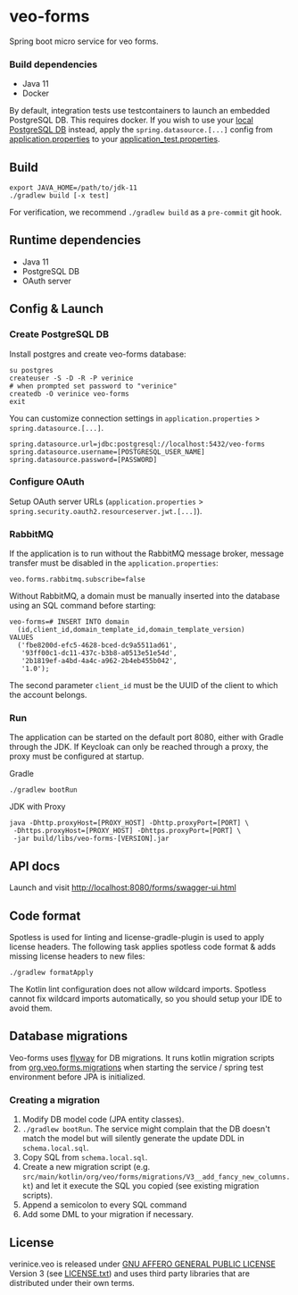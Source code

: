 # veo-forms
Spring boot micro service for veo forms.

### Build dependencies
* Java 11
* Docker

By default, integration tests use testcontainers to launch an embedded PostgreSQL DB. This requires docker.
If you wish to use your [local PostgreSQL DB](#create-postgresql-db) instead, apply the `spring.datasource.[...]` config
from [application.properties](/src/main/resources/application.properties) to your
[application_test.properties](/src/test/resources/application-test.properties).

## Build

    export JAVA_HOME=/path/to/jdk-11
    ./gradlew build [-x test]


For verification, we recommend `./gradlew build` as a `pre-commit` git hook.

## Runtime dependencies
* Java 11
* PostgreSQL DB
* OAuth server

## Config & Launch
### Create PostgreSQL DB
Install postgres and create veo-forms database:

    su postgres
    createuser -S -D -R -P verinice
    # when prompted set password to "verinice"
    createdb -O verinice veo-forms
    exit

You can customize connection settings in `application.properties` > `spring.datasource.[...]`.

    spring.datasource.url=jdbc:postgresql://localhost:5432/veo-forms
    spring.datasource.username=[POSTGRESQL_USER_NAME]
    spring.datasource.password=[PASSWORD]

### Configure OAuth
Setup OAuth server URLs (`application.properties` > `spring.security.oauth2.resourceserver.jwt.[...]`).

### RabbitMQ
If the application is to run without the RabbitMQ message broker, message transfer must be disabled in the `application.properties`:

    veo.forms.rabbitmq.subscribe=false

Without RabbitMQ, a domain must be manually inserted into the database using an SQL command before starting:

    veo-forms=# INSERT INTO domain
      (id,client_id,domain_template_id,domain_template_version)
    VALUES
      ('fbe8200d-efc5-4628-bced-dc9a5511ad61',
       '93ff00c1-dc11-437c-b3b8-a0513e51e54d',
       '2b1819ef-a4bd-4a4c-a962-2b4eb455b042',
       '1.0');

The second parameter `client_id` must be the UUID of the client to which the account belongs.

### Run

The application can be started on the default port 8080, either with Gradle through the JDK. If Keycloak can only be reached through a proxy, the proxy must be configured at startup.

Gradle

    ./gradlew bootRun

JDK with Proxy

    java -Dhttp.proxyHost=[PROXY_HOST] -Dhttp.proxyPort=[PORT] \
     -Dhttps.proxyHost=[PROXY_HOST] -Dhttps.proxyPort=[PORT] \
     -jar build/libs/veo-forms-[VERSION].jar

## API docs
Launch and visit <http://localhost:8080/forms/swagger-ui.html>


## Code format
Spotless is used for linting and license-gradle-plugin is used to apply license headers. The following task applies
spotless code format & adds missing license headers to new files:

    ./gradlew formatApply

The Kotlin lint configuration does not allow wildcard imports. Spotless cannot fix wildcard imports automatically, so
you should setup your IDE to avoid them.

## Database migrations
Veo-forms uses [flyway](https://github.com/flyway/flyway/) for DB migrations. It runs kotlin migration scripts from [org.veo.forms.migrations](src/main/kotlin/org/veo/forms/migrations) when starting the service / spring test environment before JPA is initialized.

### Creating a migration
1. Modify DB model code (JPA entity classes).
2. `./gradlew bootRun`. The service might complain that the DB doesn't match the model but will silently generate the update DDL in `schema.local.sql`.
3. Copy SQL from `schema.local.sql`.
4. Create a new migration script (e.g. `src/main/kotlin/org/veo/forms/migrations/V3__add_fancy_new_columns.kt`) and let it execute the SQL you copied (see existing migration scripts).
5. Append a semicolon to every SQL command
6. Add some DML to your migration if necessary.

## License

verinice.veo is released under [GNU AFFERO GENERAL PUBLIC LICENSE](https://www.gnu.org/licenses/agpl-3.0.en.html) Version 3 (see [LICENSE.txt](./LICENSE.txt)) and uses third party libraries that are distributed under their own terms.
